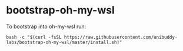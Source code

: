 # bootstrap-oh-my-wsl
To bootstrap into oh-my-wsl run:

```
bash -c "$(curl -fsSL https://raw.githubusercontent.com/unibuddy-labs/bootstrap-oh-my-wsl/master/install.sh)"
```
